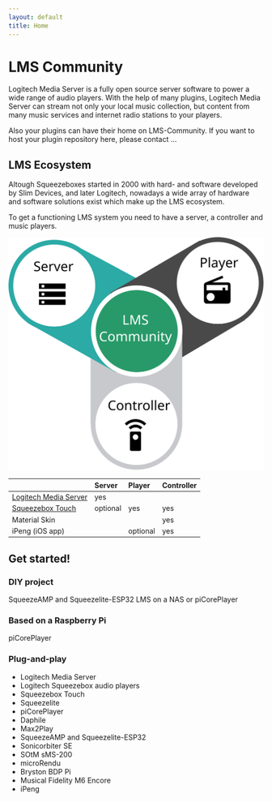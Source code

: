 ```yaml
---
layout: default
title: Home
---
```


# LMS Community

Logitech Media Server is a fully open source server software to power a wide range of audio players. With the help of many plugins, Logitech Media Server can stream not only your local music collection, but content from many music services and internet radio stations to your players.

Also your plugins can have their home on LMS-Community. If you want to host your plugin repository here, please contact ...

## LMS Ecosystem
Altough Squeezeboxes started in 2000 with hard- and software developed by Slim Devices, and later Logitech, nowadays a wide array of hardware and software solutions exist which make up the LMS ecosystem.

To get a functioning LMS system you need to have a server, a controller and music players.

![](lms-community.svg)

|                                                                             | Server   | Player   | Controller |
| :-------------------------------------------------------------------------- | :------- | :------- | :--------- |
| [Logitech Media Server](https://github.com/Logitech/slimserver/)            | yes      |          |            |
| [Squeezebox Touch](https://wiki.slimdevices.com/index.php/Squeezebox_Touch) | optional | yes      | yes        |
| Material Skin                                                               |          |          | yes        |
| iPeng (iOS app)                                                             |          | optional | yes        |

## Get started!

### DIY project

SqueezeAMP and Squeezelite-ESP32
LMS on a NAS or piCorePlayer

### Based on a Raspberry Pi

piCorePlayer

### Plug-and-play








 * Logitech Media Server
 * Logitech Squeezebox audio players
  * Squeezebox Touch
 * Squeezelite
 * piCorePlayer
 * Daphile
 * Max2Play
 * SqueezeAMP and Squeezelite-ESP32
 * Sonicorbiter SE
 * SOtM sMS-200
 * microRendu
 * Bryston BDP Pi
 * Musical Fidelity M6 Encore
 * iPeng
